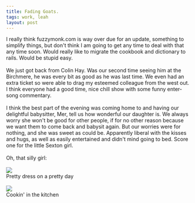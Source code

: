 ```yaml
---
title: Fading Goats.
tags: work, leah
layout: post
---
```

I really think fuzzymonk.com is way over due for an update, something to simplify things, but don't think I am going to get any time to deal with that any time soon.  Would really like to migrate the cookbook and dictionary to rails.  Would be stupid easy.<br /><br />We just got back from Colin Hay.  Was our second time seeing him at the Birchmere, he was every bit as good as he was last time.  We even had an extra ticket so were able to drag my esteemed colleague from the west out.  I think everyone had a good time, nice chill show with some funny enter-song commentary. <br /><br />I think the best part of the evening was coming home to and having our delightful babysitter, Mer, tell us how wonderful our daughter is.  We always worry she won't be good for other people, if for no other reason because we want them to come back and babysit again.  But our worries were for nothing, and she was sweet as could be.  Apparently liberal with the kisses and hugs, as well as easily entertained and didn't mind going to bed.  Score one for the little Sexton girl.<br /><br />Oh, that silly girl:<br /><br /><img src="http://fuzzymonk.com/photos/blog/image/595/IMG_5911.JPG" class="picture" /><br />Pretty dress on a pretty day<br /><br /><img src="http://fuzzymonk.com/photos/blog/image/595/IMG_5907.JPG" class="picture" /><br />Cookin' in the kitchen
